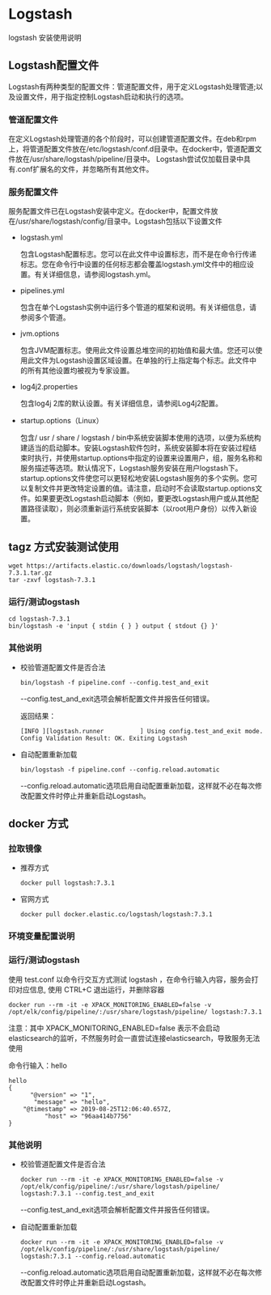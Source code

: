 # Logstash

logstash 安装使用说明

## Logstash配置文件

Logstash有两种类型的配置文件：管道配置文件，用于定义Logstash处理管道;以及设置文件，用于指定控制Logstash启动和执行的选项。

### 管道配置文件

在定义Logstash处理管道的各个阶段时，可以创建管道配置文件。在deb和rpm上，将管道配置文件放在/etc/logstash/conf.d目录中。在docker中，管道配置文件放在/usr/share/logstash/pipeline/目录中。 Logstash尝试仅加载目录中具有.conf扩展名的文件，并忽略所有其他文件。

### 服务配置文件

服务配置文件已在Logstash安装中定义。在docker中，配置文件放在/usr/share/logstash/config/目录中。Logstash包括以下设置文件

- logstash.yml

  包含Logstash配置标志。您可以在此文件中设置标志，而不是在命令行传递标志。您在命令行中设置的任何标志都会覆盖logstash.yml文件中的相应设置。有关详细信息，请参阅logstash.yml。

- pipelines.yml

  包含在单个Logstash实例中运行多个管道的框架和说明。有关详细信息，请参阅多个管道。

- jvm.options

  包含JVM配置标志。使用此文件设置总堆空间的初始值和最大值。您还可以使用此文件为Logstash设置区域设置。在单独的行上指定每个标志。此文件中的所有其他设置均被视为专家设置。

- log4j2.properties

  包含log4j 2库的默认设置。有关详细信息，请参阅Log4j2配置。
  
- startup.options（Linux）

  包含/ usr / share / logstash / bin中系统安装脚本使用的选项，以便为系统构建适当的启动脚本。安装Logstash软件包时，系统安装脚本将在安装过程结束时执行，并使用startup.options中指定的设置来设置用户，组，服务名称和服务描述等选项。默认情况下，Logstash服务安装在用户logstash下。 startup.options文件使您可以更轻松地安装Logstash服务的多个实例。您可以复制文件并更改特定设置的值。请注意，启动时不会读取startup.options文件。如果要更改Logstash启动脚本（例如，要更改Logstash用户或从其他配置路径读取），则必须重新运行系统安装脚本（以root用户身份）以传入新设置。

## tagz 方式安装测试使用

    wget https://artifacts.elastic.co/downloads/logstash/logstash-7.3.1.tar.gz
    tar -zxvf logstash-7.3.1

### 运行/测试logstash

    cd logstash-7.3.1
    bin/logstash -e 'input { stdin { } } output { stdout {} }'
    
### 其他说明

- 校验管道配置文件是否合法

      bin/logstash -f pipeline.conf --config.test_and_exit
      
  --config.test_and_exit选项会解析配置文件并报告任何错误。
  
  返回结果：
  
      [INFO ][logstash.runner          ] Using config.test_and_exit mode. Config Validation Result: OK. Exiting Logstash
  
- 自动配置重新加载

      bin/logstash -f pipeline.conf --config.reload.automatic
      
  --config.reload.automatic选项启用自动配置重新加载，这样就不必在每次修改配置文件时停止并重新启动Logstash。

## docker 方式

### 拉取镜像

- 推荐方式

      docker pull logstash:7.3.1
      
- 官网方式
      
      docker pull docker.elastic.co/logstash/logstash:7.3.1
    

###  环境变量配置说明

### 运行/测试logstash

  使用 test.conf 以命令行交互方式测试 logstash ，在命令行输入内容，服务会打印对应信息, 使用 CTRL+C 退出运行，并删除容器
  
    docker run --rm -it -e XPACK_MONITORING_ENABLED=false -v /opt/elk/config/pipeline/:/usr/share/logstash/pipeline/ logstash:7.3.1
  
  注意：其中 XPACK_MONITORING_ENABLED=false 表示不会启动elasticsearch的监听，不然服务时会一直尝试连接elasticsearch，导致服务无法使用

  命令行输入：hello
  
    hello
    {
          "@version" => "1",
           "message" => "hello",
        "@timestamp" => 2019-08-25T12:06:40.657Z,
              "host" => "96aa414b7756"
    }

### 其他说明

- 校验管道配置文件是否合法

      docker run --rm -it -e XPACK_MONITORING_ENABLED=false -v /opt/elk/config/pipeline/:/usr/share/logstash/pipeline/ logstash:7.3.1 --config.test_and_exit
      
  --config.test_and_exit选项会解析配置文件并报告任何错误。
  
- 自动配置重新加载

      docker run --rm -it -e XPACK_MONITORING_ENABLED=false -v /opt/elk/config/pipeline/:/usr/share/logstash/pipeline/ logstash:7.3.1 --config.reload.automatic
      
  --config.reload.automatic选项启用自动配置重新加载，这样就不必在每次修改配置文件时停止并重新启动Logstash。

